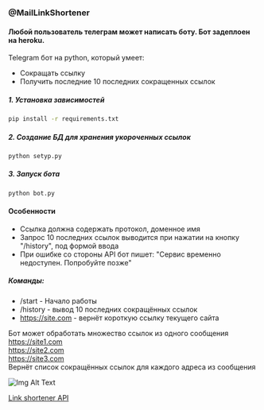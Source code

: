 ### @MailLinkShortener

#### Любой пользователь телеграм может написать боту. Бот задеплоен на heroku.

Telegram бот на python, который умеет:
* Сокращать ссылку
* Получить последние 10 последних сокращенных ссылок

##### 1. Установка зависимостей

```bash
pip install -r requirements.txt
```

##### 2. Создание БД для хранения укороченных ссылок

```bash
python setyp.py
```

##### 3. Запуск бота

```bash
python bot.py
```

#### Особенности

* Ссылка должна содержать протокол, доменное имя
* Запрос 10 последних ссылок выводится при нажатии на кнопку "/history", под формой ввода
* При ошибке со стороны API бот пишет: "Сервис временно недоступен. Попробуйте позже"


##### Команды:
* /start - Начало работы
* /history - вывод 10 последних сокращённых ссылок
* https://site.com - вернёт короткую ссылку текущего сайта


Бот может обработать множество ссылок из одного сообщения <br />
https://site1.com <br />
https://site2.com <br />
https://site3.com <br />
Вернёт список сокращённых ссылок для каждого адреса из сообщения <br />

![Img Alt Text](https://s2.gifyu.com/images/linker.gif)

[Link shortener API](https://rebrandly.com/)
